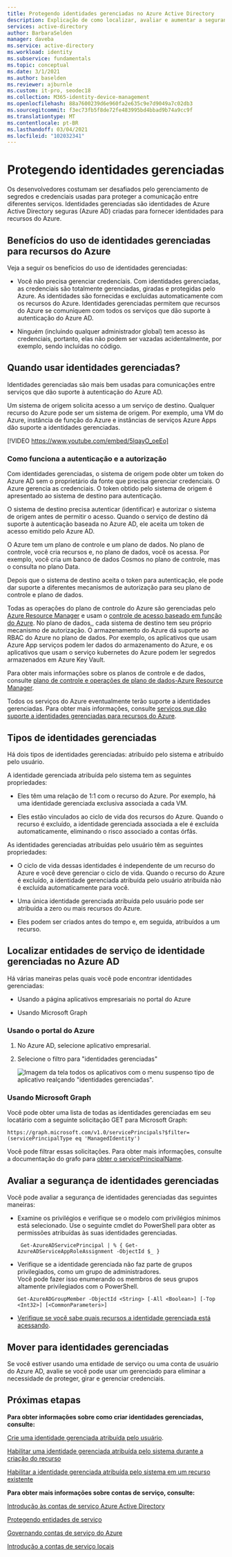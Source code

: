 ```yaml
---
title: Protegendo identidades gerenciadas no Azure Active Directory
description: Explicação de como localizar, avaliar e aumentar a segurança de identidades gerenciadas.
services: active-directory
author: BarbaraSelden
manager: daveba
ms.service: active-directory
ms.workload: identity
ms.subservice: fundamentals
ms.topic: conceptual
ms.date: 3/1/2021
ms.author: baselden
ms.reviewer: ajburnle
ms.custom: it-pro, seodec18
ms.collection: M365-identity-device-management
ms.openlocfilehash: 88a7600239d6e960fa2e635c9e7d9049a7c02db3
ms.sourcegitcommit: f3ec73fb5f8de72fe483995bd4bbad9b74a9cc9f
ms.translationtype: MT
ms.contentlocale: pt-BR
ms.lasthandoff: 03/04/2021
ms.locfileid: "102032341"
---
```

# <a name="securing-managed-identities"></a>Protegendo identidades gerenciadas

Os desenvolvedores costumam ser desafiados pelo gerenciamento de segredos e credenciais usadas para proteger a comunicação entre diferentes serviços. Identidades gerenciadas são identidades de Azure Active Directory seguras (Azure AD) criadas para fornecer identidades para recursos do Azure.

## <a name="benefits-of-using-managed-identities-for-azure-resources"></a>Benefícios do uso de identidades gerenciadas para recursos do Azure

Veja a seguir os benefícios do uso de identidades gerenciadas:

* Você não precisa gerenciar credenciais. Com identidades gerenciadas, as credenciais são totalmente gerenciadas, giradas e protegidas pelo Azure. As identidades são fornecidas e excluídas automaticamente com os recursos do Azure. Identidades gerenciadas permitem que recursos do Azure se comuniquem com todos os serviços que dão suporte à autenticação do Azure AD.

* Ninguém (incluindo qualquer administrador global) tem acesso às credenciais, portanto, elas não podem ser vazadas acidentalmente, por exemplo, sendo incluídas no código.

## <a name="when-to-use-managed-identities"></a>Quando usar identidades gerenciadas?

Identidades gerenciadas são mais bem usadas para comunicações entre serviços que dão suporte à autenticação do Azure AD. 

Um sistema de origem solicita acesso a um serviço de destino. Qualquer recurso do Azure pode ser um sistema de origem. Por exemplo, uma VM do Azure, instância de função do Azure e instâncias de serviços Azure Apps dão suporte a identidades gerenciadas.

[!VIDEO https://www.youtube.com/embed/5lqayO_oeEo]

### <a name="how-authentication-and-authorization-work"></a>Como funciona a autenticação e a autorização

Com identidades gerenciadas, o sistema de origem pode obter um token do Azure AD sem o proprietário da fonte que precisa gerenciar credenciais. O Azure gerencia as credenciais. O token obtido pelo sistema de origem é apresentado ao sistema de destino para autenticação. 

O sistema de destino precisa autenticar (identificar) e autorizar o sistema de origem antes de permitir o acesso. Quando o serviço de destino dá suporte à autenticação baseada no Azure AD, ele aceita um token de acesso emitido pelo Azure AD. 

O Azure tem um plano de controle e um plano de dados. No plano de controle, você cria recursos e, no plano de dados, você os acessa. Por exemplo, você cria um banco de dados Cosmos no plano de controle, mas o consulta no plano Data.

Depois que o sistema de destino aceita o token para autenticação, ele pode dar suporte a diferentes mecanismos de autorização para seu plano de controle e plano de dados.

Todas as operações do plano de controle do Azure são gerenciadas pelo [Azure Resource Manager](https://docs.microsoft.com/azure/azure-resource-manager/management/overview) e usam o [controle de acesso baseado em função do Azure](https://docs.microsoft.com/azure/role-based-access-control/overview). No plano de dados,, cada sistema de destino tem seu próprio mecanismo de autorização. O armazenamento do Azure dá suporte ao RBAC do Azure no plano de dados. Por exemplo, os aplicativos que usam Azure App serviços podem ler dados do armazenamento do Azure, e os aplicativos que usam o serviço kubernetes do Azure podem ler segredos armazenados em Azure Key Vault.

Para obter mais informações sobre os planos de controle e de dados, consulte [plano de controle e operações de plano de dados-Azure Resource Manager](https://docs.microsoft.com/azure/azure-resource-manager/management/control-plane-and-data-plane).

Todos os serviços do Azure eventualmente terão suporte a identidades gerenciadas. Para obter mais informações, consulte [serviços que dão suporte a identidades gerenciadas para recursos do Azure](https://docs.microsoft.com/azure/active-directory/managed-identities-azure-resources/services-support-managed-identities).

##  

## <a name="types-of-managed-identities"></a>Tipos de identidades gerenciadas

Há dois tipos de identidades gerenciadas: atribuído pelo sistema e atribuído pelo usuário.

A identidade gerenciada atribuída pelo sistema tem as seguintes propriedades:

* Eles têm uma relação de 1:1 com o recurso do Azure. Por exemplo, há uma identidade gerenciada exclusiva associada a cada VM.

* Eles estão vinculados ao ciclo de vida dos recursos do Azure. Quando o recurso é excluído, a identidade gerenciada associada a ele é excluída automaticamente, eliminando o risco associado a contas órfãs. 

As identidades gerenciadas atribuídas pelo usuário têm as seguintes propriedades:

* O ciclo de vida dessas identidades é independente de um recurso do Azure e você deve gerenciar o ciclo de vida. Quando o recurso do Azure é excluído, a identidade gerenciada atribuída pelo usuário atribuída não é excluída automaticamente para você.

* Uma única identidade gerenciada atribuída pelo usuário pode ser atribuída a zero ou mais recursos do Azure.

* Eles podem ser criados antes do tempo e, em seguida, atribuídos a um recurso.

## <a name="find-managed-identity-service-principals-in-azure-ad"></a>Localizar entidades de serviço de identidade gerenciadas no Azure AD

Há várias maneiras pelas quais você pode encontrar identidades gerenciadas:

* Usando a página aplicativos empresariais no portal do Azure

* Usando Microsoft Graph

### <a name="using-the-azure-portal"></a>Usando o portal do Azure

1. No Azure AD, selecione aplicativo empresarial.

2. Selecione o filtro para "identidades gerenciadas" 

   ![Imagem da tela todos os aplicativos com o menu suspenso tipo de aplicativo realçando "identidades gerenciadas".](./media/securing-service-accounts/service-accounts-managed-identities.png)

 

### <a name="using-microsoft-graph"></a>Usando Microsoft Graph

Você pode obter uma lista de todas as identidades gerenciadas em seu locatário com a seguinte solicitação GET para Microsoft Graph:

`https://graph.microsoft.com/v1.0/servicePrincipals?$filter=(servicePrincipalType eq 'ManagedIdentity') `

Você pode filtrar essas solicitações. Para obter mais informações, consulte a documentação do grafo para [obter o servicePrincipalName](/graph/api/serviceprincipal-get?view=).

## <a name="assess-the-security-of-managed-identities"></a>Avaliar a segurança de identidades gerenciadas 

Você pode avaliar a segurança de identidades gerenciadas das seguintes maneiras:

* Examine os privilégios e verifique se o modelo com privilégios mínimos está selecionado. Use o seguinte cmdlet do PowerShell para obter as permissões atribuídas às suas identidades gerenciadas.

   ` Get-AzureADServicePrincipal | % { Get-AzureADServiceAppRoleAssignment -ObjectId $_ }`

 
* Verifique se a identidade gerenciada não faz parte de grupos privilegiados, como um grupo de administradores.  
Você pode fazer isso enumerando os membros de seus grupos altamente privilegiados com o PowerShell.

   `Get-AzureADGroupMember -ObjectId <String> [-All <Boolean>] [-Top <Int32>] [<CommonParameters>]`

* [Verifique se você sabe quais recursos a identidade gerenciada está acessando](https://docs.microsoft.com/azure/role-based-access-control/role-assignments-list-powershell).

## <a name="move-to-managed-identities"></a>Mover para identidades gerenciadas

Se você estiver usando uma entidade de serviço ou uma conta de usuário do Azure AD, avalie se você pode usar um gerenciado para eliminar a necessidade de proteger, girar e gerenciar credenciais. 

## <a name="next-steps"></a>Próximas etapas

**Para obter informações sobre como criar identidades gerenciadas, consulte:** 

[Crie uma identidade gerenciada atribuída pelo usuário](https://docs.microsoft.com/azure/active-directory/managed-identities-azure-resources/how-to-manage-ua-identity-portal). 

[Habilitar uma identidade gerenciada atribuída pelo sistema durante a criação do recurso](https://docs.microsoft.com/azure/active-directory/managed-identities-azure-resources/qs-configure-portal-windows-vm)

[Habilitar a identidade gerenciada atribuída pelo sistema em um recurso existente](https://docs.microsoft.com/azure/active-directory/managed-identities-azure-resources/qs-configure-portal-windows-vm)

**Para obter mais informações sobre contas de serviço, consulte:**

[Introdução às contas de serviço Azure Active Directory](service-accounts-introduction-azure.md)

[Protegendo entidades de serviço](service-accounts-principal.md)

[Governando contas de serviço do Azure](service-accounts-governing-azure.md)

[Introdução a contas de serviço locais](service-accounts-on-premises.md)

 

 

 

